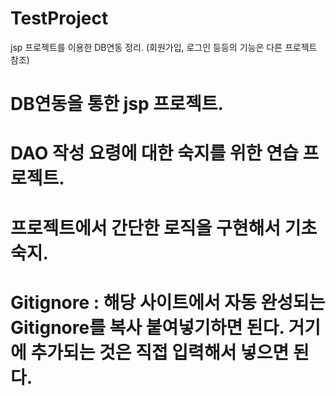 # TestProject
jsp 프로젝트를 이용한 DB연동 정리. (회원가입, 로그인 등등의 기능은 다른 프로젝트 참조)

# DB연동을 통한 jsp 프로젝트.
# DAO 작성 요령에 대한 숙지를 위한 연습 프로젝트.
# 프로젝트에서 간단한 로직을 구현해서 기초 숙지.
# Gitignore : 해당 사이트에서 자동 완성되는 Gitignore를 복사 붙여넣기하면 된다. 거기에 추가되는 것은 직접 입력해서 넣으면 된다.
